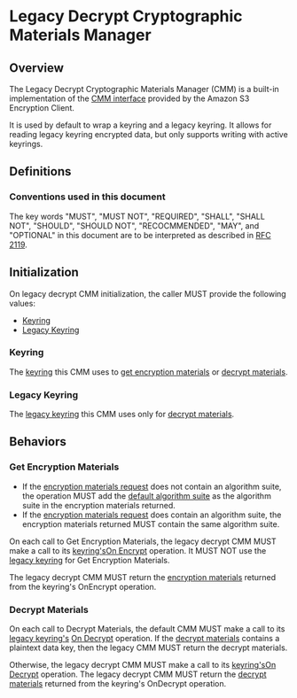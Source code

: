 [//]: # "Copyright Amazon.com Inc. or its affiliates. All Rights Reserved."
[//]: # "SPDX-License-Identifier: CC-BY-SA-4.0"

# Legacy Decrypt Cryptographic Materials Manager

## Overview

The Legacy Decrypt Cryptographic Materials Manager (CMM) is a built-in implementation of the [CMM interface](cmm-interface.md) provided by the Amazon S3 Encryption Client.

It is used by default to wrap a keyring and a legacy keyring.
It allows for reading legacy keyring encrypted data, but only supports writing with active keyrings.

## Definitions

### Conventions used in this document

The key words "MUST", "MUST NOT", "REQUIRED", "SHALL", "SHALL NOT", "SHOULD", "SHOULD NOT", "RECOCMMENDED", "MAY", and "OPTIONAL" in this document are to be interpreted as described in [RFC 2119](https://tools.ietf.org/html/rfc2119).

## Initialization

On legacy decrypt CMM initialization, the caller MUST provide the following values:

- [Keyring](#keyring)
- [Legacy Keyring](#legacy-keyring)

### Keyring

The [keyring](../materials/keyring-interface.md) this CMM uses to [get encryption materials](#get-encryption-materials) or [decrypt materials](#decrypt-materials).

### Legacy Keyring

The [legacy keyring](../materials/keyring-interface.md) this CMM uses only for [decrypt materials](#decrypt-materials).

## Behaviors

### Get Encryption Materials

- If the [encryption materials request](cmm-interface.md#encryption-materials-request) does not contain an algorithm suite, the operation MUST add the [default algorithm suite](algorithm-suites.md#default-algorithm-suite) as the algorithm suite in the encryption materials returned.
- If the [encryption materials request](cmm-interface.md#encryption-materials-request) does contain an algorithm suite, the encryption materials returned MUST contain the same algorithm suite.

On each call to Get Encryption Materials, the legacy decrypt CMM MUST make a call to its [keyring's](#keyring)[On Encrypt](keyring-interface.md#onencrypt) operation.
It MUST NOT use the [legacy keyring](#legacy-keyring) for Get Encryption Materials.

The legacy decrypt CMM MUST return the [encryption materials](structures.md#encryption-materials) returned from the keyring's OnEncrypt operation.

### Decrypt Materials

On each call to Decrypt Materials, the default CMM MUST make a call to its [legacy keyring's](#legacy-keyring) [On Decrypt](keyring-interface.md#ondecrypt) operation.
If the [decrypt materials](structures.md#decryption-materials) contains a plaintext data key, then the legacy CMM MUST return the decrypt materials.

Otherwise, the legacy decrypt CMM MUST make a call to its [keyring's](#keyring)[On Decrypt](keyring-interface.md#ondecrypt) operation.
The legacy decrypt CMM MUST return the [decrypt materials](structures.md#decryption-materials) returned from the keyring's OnDecrypt operation.

